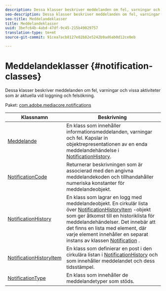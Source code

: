 ```yaml
---
description: Dessa klasser beskriver meddelanden om fel, varningar och vissa aktiviteter som är aktuella vid loggning och felsökning.
seo-description: Dessa klasser beskriver meddelanden om fel, varningar och vissa aktiviteter som är aktuella vid loggning och felsökning.
seo-title: Meddelandeklasser
title: Meddelandeklasser
uuid: 3befc64b-4abd-47df-9c45-215b49029757
translation-type: tm+mt
source-git-commit: 91cea7acb8127e02b82e5242b9ad6ab0d12ce0eb

---
```



# Meddelandeklasser {#notification-classes}

Dessa klasser beskriver meddelanden om fel, varningar och vissa aktiviteter som är aktuella vid loggning och felsökning.

Paket: [com.adobe.mediacore.notifications](https://help.adobe.com/en_US/primetime/api/psdk/asdoc-dhls_1.4/com/adobe/mediacore/notifications/package-detail.html)

| Klassnamn | Beskrivning |
|---|---|
| [Meddelande](https://help.adobe.com/en_US/primetime/api/psdk/asdoc-dhls_1.4/com/adobe/mediacore/notifications/Notification.html) | En klass som innehåller informationsmeddelanden, varningar och fel. Kapslar in objektrepresentationen av en enda meddelandehändelse i [NotificationHistory](https://help.adobe.com/en_US/primetime/api/psdk/asdoc-dhls_1.4/com/adobe/mediacore/notifications/NotificationHistory.html). |
| [NotificationCode](https://help.adobe.com/en_US/primetime/api/psdk/asdoc-dhls_1.4/com/adobe/mediacore/notifications/NotificationCode.html) | Returnerar beskrivningen som är associerad med den angivna meddelandekoden och tillhandahåller numeriska konstanter för meddelandeobjekt. |
| [NotificationHistory](https://help.adobe.com/en_US/primetime/api/psdk/asdoc-dhls_1.4/com/adobe/mediacore/notifications/NotificationHistory.html) | En klass som lagrar en logg med meddelandeobjekt. En cirkulär lista över [NotificationHistoryItem](https://help.adobe.com/en_US/primetime/api/psdk/asdoc-dhls_1.4/com/adobe/mediacore/notifications/NotificationHistoryItem.html) -objekt som ger åtkomst till en historiklista för meddelandehändelser. Det innebär att det finns en lista med element, där varje element innehåller en separat instans av klassen [Notification](https://help.adobe.com/en_US/primetime/api/psdk/asdoc-dhls_1.4/com/adobe/mediacore/notifications/Notification.html) . |
| [NotificationHistoryItem](https://help.adobe.com/en_US/primetime/api/psdk/asdoc-dhls_1.4/com/adobe/mediacore/notifications/NotificationHistoryItem.html) | En klass som definierar en post i den cirkulära listan i [NotificationHistory](https://help.adobe.com/en_US/primetime/api/psdk/asdoc-dhls_1.4/com/adobe/mediacore/notifications/NotificationHistory.html) och som innehåller meddelandet och dess tidsstämpel. |
| [NotificationType](https://help.adobe.com/en_US/primetime/api/psdk/asdoc-dhls_1.4/com/adobe/mediacore/notifications/NotificationType.html) | En klass som innehåller de meddelandetyper som stöds. |

